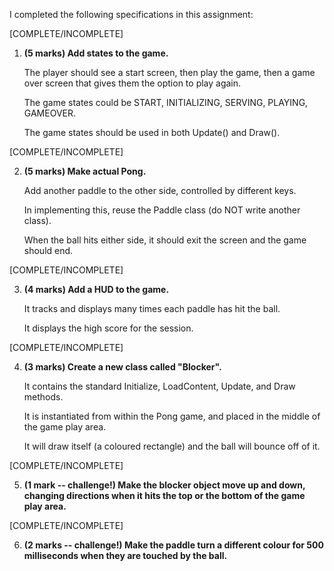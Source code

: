 I completed the following specifications in this assignment:

[COMPLETE/INCOMPLETE]

1.  **(5 marks) Add states to the game.** 

    The player should see a start screen, then play the game, then a game over screen that gives them the option to play again.  

    The game states could be START, INITIALIZING, SERVING, PLAYING, GAMEOVER. 

    The game states should be used in both Update() and Draw().

[COMPLETE/INCOMPLETE] 

2.  **(5 marks) Make actual Pong.**

    Add another paddle to the other side, controlled by different keys.  

    In implementing this, reuse the Paddle class (do NOT write another class).  

    When the ball hits either side, it should exit the screen and the game should end.

[COMPLETE/INCOMPLETE] 

3.  **(4 marks) Add a HUD to the game.**

    It tracks and displays many times each paddle has hit the ball. 

    It displays the high score for the session. 

[COMPLETE/INCOMPLETE] 

4.  **(3 marks) Create a new class called "Blocker".**

    It contains the standard Initialize, LoadContent, Update, and Draw methods. 

    It is instantiated from within the Pong game, and placed in the middle of the game play area.  

    It will draw itself (a coloured rectangle) and the ball will bounce off of it. 

[COMPLETE/INCOMPLETE] 

5.  **(1 mark -- challenge!) Make the blocker object move up and down, changing directions when it hits the top or the bottom of the game play area.** 

[COMPLETE/INCOMPLETE] 

6.  **(2 marks -- challenge!) Make the paddle turn a different colour for 500 milliseconds when they are touched by the ball.**